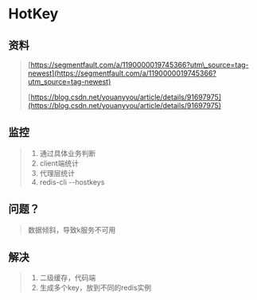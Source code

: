 # HotKey

## 资料

> [https://segmentfault.com/a/1190000019745366?utm\_source=tag-newest](https://segmentfault.com/a/1190000019745366?utm_source=tag-newest)
>
> [https://blog.csdn.net/youanyyou/article/details/91697975](https://blog.csdn.net/youanyyou/article/details/91697975)

## 监控

> 1. 通过具体业务判断
> 2. client端统计
> 3. 代理层统计
> 4. redis-cli --hostkeys

## 问题？

> 数据倾斜，导致k服务不可用

## 解决

> 1. 二级缓存，代码端
> 2. 生成多个key，放到不同的redis实例



